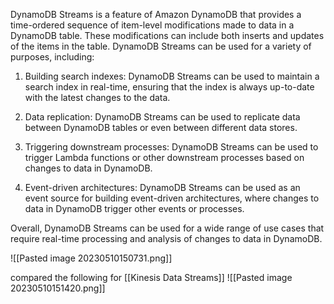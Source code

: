 DynamoDB Streams is a feature of Amazon DynamoDB that provides a time-ordered sequence of item-level modifications made to data in a DynamoDB table. These modifications can include both inserts and updates of the items in the table. DynamoDB Streams can be used for a variety of purposes, including:

1.  Building search indexes: DynamoDB Streams can be used to maintain a search index in real-time, ensuring that the index is always up-to-date with the latest changes to the data.
    
2.  Data replication: DynamoDB Streams can be used to replicate data between DynamoDB tables or even between different data stores.
    
3.  Triggering downstream processes: DynamoDB Streams can be used to trigger Lambda functions or other downstream processes based on changes to data in DynamoDB.
    
4.  Event-driven architectures: DynamoDB Streams can be used as an event source for building event-driven architectures, where changes to data in DynamoDB trigger other events or processes.
    

Overall, DynamoDB Streams can be used for a wide range of use cases that require real-time processing and analysis of changes to data in DynamoDB.

![[Pasted image 20230510150731.png]]

compared the following for [[Kinesis Data Streams]] 
![[Pasted image 20230510151420.png]]
